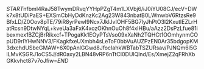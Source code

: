 $START$nfbmI4RaJ58TwymDRvqYYHpPZgT4m1LXVbj6/iJ0iYU08CJ/ecV+DWk7x8tUDiPaES+EXSmCbHyDdKnzKc2Ag23W843nbatB0LWmwbV6RtzsRe9BfxLD/Z0Oov8pTE/79iR8yrPewI9Ncx7JklJvIOHF5BG7lyJhPtO3l2KxutlEZLrHatRcsn9DtwNYqL+kveUa3aFxK4xozOKhnOuOh8f4xIHBu/aAzz2DsPzLfue81ibexmex1BZCjBrRikxcf+TPogaKk1EOyPTsVso09xXaNh2TQHCt1OOmhynmCOpUD9rIYHwNNV3/FKagkfxeUXmbh4sLeToF0bbVuAUZPzEN0Ar35bdgopKM3dxchdUSbeGMAW+6X0pAnlGGwd8JfocIahkWBTabTSZURsav/PJNQm6l5GlLMvKSGRJ1oCS5J/dR0axy2LBN48vRP6nTtCI0DUlQlnd/Es/XmejZ2qFRhXbGKkvhct87v7oJfiw=$END$
